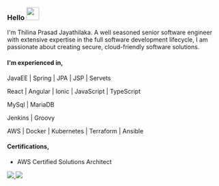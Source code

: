 ### Hello <img src="https://raw.githubusercontent.com/MartinHeinz/MartinHeinz/master/wave.gif" width="30px">
I'm Thilina Prasad Jayathilaka. A well seasoned senior software engineer with extensive expertise in the full software development lifecycle, I am passionate about creating secure, cloud-friendly software solutions.

#### I'm experienced in,
JavaEE | Spring | JPA | JSP | Servets

React | Angular | Ionic | JavaScript | TypeScript

MySql | MariaDB

Jenkins | Groovy

AWS | Docker | Kubernetes | Terraform | Ansible

#### Certifications,
- AWS Certified Solutions Architect

<a href="https://www.linkedin.com/in/thilinaprasad" target="_blank">
  <img src="https://img.shields.io/badge/-Thilina%20Jayathilaka-blue?style=flat-square&logo=Linkedin&logoColor=white">
</a>

<a href="mailto:thilinajayathilaka.official@gmail.com" target="_blank">
  <img src="https://img.shields.io/badge/-thilinajayathilaka.official@gmail.com-c14438?style=flat-square&logo=Gmail&logoColor=white">
</a>
